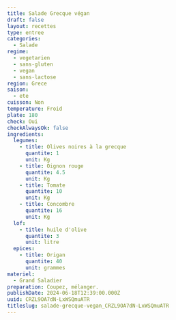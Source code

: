 ```yaml
---
title: Salade Grecque végan
draft: false
layout: recettes
type: entree
categories:
  - Salade
regime:
  - vegetarien
  - sans-gluten
  - vegan
  - sans-lactose
region: Grece
saison:
  - ete
cuisson: Non
temperature: Froid
plate: 180
check: Oui
checkAlwaysOk: false
ingredients:
  legumes:
    - title: Olives noires à la grecque
      quantite: 1
      unit: Kg
    - title: Oignon rouge
      quantite: 4.5
      unit: Kg
    - title: Tomate
      quantite: 10
      unit: Kg
    - title: Concombre
      quantite: 16
      unit: Kg
  lof:
    - title: huile d'olive
      quantite: 3
      unit: litre
  epices:
    - title: Origan
      quantite: 40
      unit: grammes
materiel:
  - Grand Saladier
preparation: Coupez, mélanger.
publishDate: 2024-06-18T12:39:00.000Z
uuid: CRZL9OA7dN-LxWSQmuATR
titleslug: salade-grecque-vegan_CRZL9OA7dN-LxWSQmuATR
---
```

